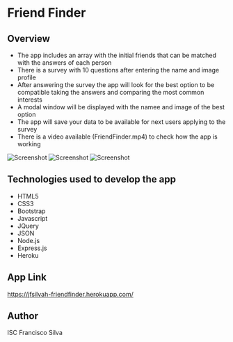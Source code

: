 # Friend Finder

## Overview

* The app includes an array with the initial friends that can be matched with the answers of each person
* There is a survey with 10 questions after entering the name and image profile
* After answering the survey the app will look for the best option to be compatible taking the answers and comparing the most common interests
* A modal window will be displayed with the namee and image of the best option
* The app will save your data to be available for next users applying to the survey
* There is a video available (FriendFinder.mp4) to check how the app is working

![Screenshot](assets/images/screenshot.JPG)
![Screenshot](assets/images/screenshot2.JPG)
![Screenshot](assets/images/screenshot3.JPG)

## Technologies used to develop the app
- HTML5
- CSS3
- Bootstrap
- Javascript
- JQuery
- JSON
- Node.js
- Express.js
- Heroku

## App Link
https://jfsilvah-friendfinder.herokuapp.com/

## Author
ISC Francisco Silva
